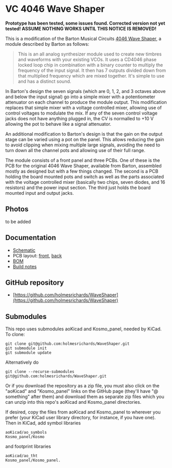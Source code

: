 # VC 4046 Wave Shaper

**Prototype has been tested, some issues found. Corrected version not yet tested! ASSUME NOTHING WORKS UNTIL THIS NOTICE IS REMOVED!**

This is a modification of the Barton Musical Circuits [4046 Wave Shaper](http://www.bartonmusicalcircuits.com/4046/), a module described by Barton as follows:

> This is an all analog synthesizer module used to create new timbres and waveforms with your existing VCOs. It uses a CD4046 phase locked loop chip in combination with a binary counter to multiply the frequency of the input signal. It then has 7 outputs divided down from that multiplied frequency which are mixed together. It's simple to use and has a distinct sound.

In Barton's design the seven signals (which are 0, 1, 2, and 3 octaves above and below the input signal) go into a simple mixer with a potentiometer attenuator on each channel to produce the module output. This modification replaces that simple mixer with a voltage controlled mixer, allowing use of control voltages to modulate the mix. If any of the seven control voltage jacks does not have anything plugged in, the CV is normalled to +10 V allowing the pot to behave like a signal attenuator.

An additional modification to Barton's design is that the gain on the output stage can be varied using a pot on the panel. This allows reducing the gain to avoid clipping when mixing multiple large signals, avoiding the need to turn down all the channel pots and allowing use of their full range.

The module consists of a front panel and three PCBs. One of these is the PCB for the original 4046 Wave Shaper, available from Barton, assembled mostly as designed but with a few things changed. The second is a PCB holding the board mounted pots and switch as well as the parts associated with the voltage controlled mixer (basically two chips, seven diodes, and 16 resistors) and the power input section. The third just holds the board mounted input and output jacks.

## Photos

to be added

## Documentation

* [Schematic](Docs/waveshaper.pdf)
* PCB layout: [front](Docs/waveshaper_layout_front.pdf), [back](Docs/waveshaper_layout_back.pdf)
* [BOM](Docs/waveshaper_bom.md)
* [Build notes](Docs/build.md)

## GitHub repository

* [https://github.com/holmesrichards/WaveShaper](https://github.com/holmesrichards/WaveShaper)

## Submodules

This repo uses submodules aoKicad and Kosmo_panel, needed by KiCad. To clone:

```
git clone git@github.com:holmesrichards/WaveShaper.git
git submodule init
git submodule update
```


Alternatively do

```
git clone --recurse-submodules git@github.com:holmesrichards/WaveShaper.git
```

Or if you download the repository as a zip file, you must also click on the "aoKicad" and "Kosmo\_panel" links on the GitHub page (they'll have "@ something" after them) and download them as separate zip files which you can unzip into this repo's aoKicad and Kosmo\_panel directories.

If desired, copy the files from aoKicad and Kosmo\_panel to wherever you prefer (your KiCad user library directory, for instance, if you have one). Then in KiCad, add symbol libraries 

```
aoKicad/ao_symbols
Kosmo_panel/Kosmo
```
and footprint libraries 
```
aoKicad/ao_tht
Kosmo_panel/Kosmo_panel.
```
